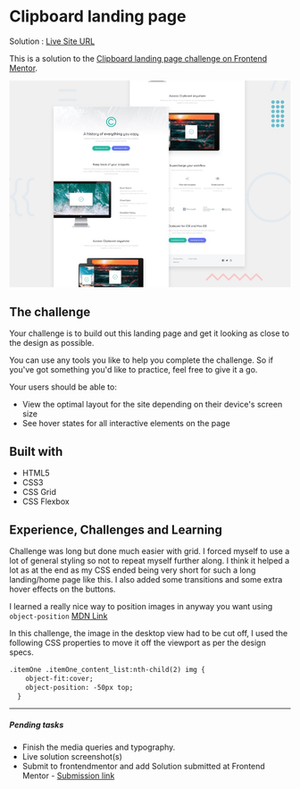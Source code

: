 # Clipboard landing page

Solution : [Live Site URL](https://frontend-mentor-challenges-ecru.vercel.app/clipboard-landing-page/)

This is a solution to the [Clipboard landing page challenge on Frontend Mentor](https://www.frontendmentor.io/challenges/clipboard-landing-page-5cc9bccd6c4c91111378ecb9).

![Design preview for the Clipboard landing page coding challenge](./design/desktop-preview.jpg)

## The challenge

Your challenge is to build out this landing page and get it looking as close to the design as possible.

You can use any tools you like to help you complete the challenge. So if you've got something you'd like to practice, feel free to give it a go.

Your users should be able to: 

- View the optimal layout for the site depending on their device's screen size
- See hover states for all interactive elements on the page

## Built with
- HTML5
- CSS3
- CSS Grid
- CSS Flexbox

## Experience, Challenges and Learning

Challenge was long but done much easier with grid. 
I forced myself to use a lot of general styling so not to repeat myself further along. I think it helped a lot as at the end as my CSS ended being very short for such a long landing/home page like this. 
I also added some transitions and some extra hover effects on the buttons. 

I learned a really nice way to position images in anyway you want using `object-position` [MDN Link](https://developer.mozilla.org/en-US/docs/Web/CSS/object-position)

In this challenge, the image in the desktop view had to be cut off, I used the following CSS properties to move it off the viewport as per the design specs. 
```
.itemOne .itemOne_content_list:nth-child(2) img {
    object-fit:cover;
    object-position: -50px top;
  }
  ```

---
##### Pending tasks

- Finish the media queries and typography.
- Live solution screenshot(s)
- Submit to frontendmentor and add Solution submitted  at Frontend Mentor - [Submission link]()